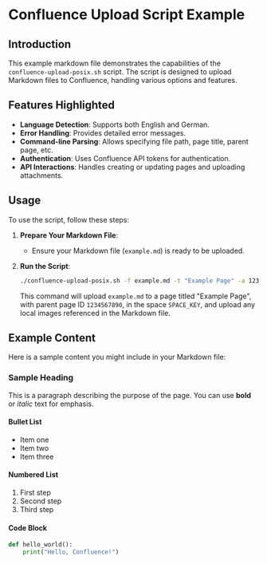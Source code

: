 # Confluence Upload Script Example

## Introduction
This example markdown file demonstrates the capabilities of the `confluence-upload-posix.sh` script. The script is designed to upload Markdown files to Confluence, handling various options and features.

## Features Highlighted
- **Language Detection**: Supports both English and German.
- **Error Handling**: Provides detailed error messages.
- **Command-line Parsing**: Allows specifying file path, page title, parent page, etc.
- **Authentication**: Uses Confluence API tokens for authentication.
- **API Interactions**: Handles creating or updating pages and uploading attachments.

## Usage
To use the script, follow these steps:

1. **Prepare Your Markdown File**:
   - Ensure your Markdown file (`example.md`) is ready to be uploaded.

2. **Run the Script**:
   ```sh
   ./confluence-upload-posix.sh -f example.md -t "Example Page" -a 1234567890 -s SPACE_KEY --upload-images
   ```

   This command will upload `example.md` to a page titled "Example Page", with parent page ID `1234567890`, in the space `SPACE_KEY`, and upload any local images referenced in the Markdown file.

## Example Content
Here is a sample content you might include in your Markdown file:

### Sample Heading

This is a paragraph describing the purpose of the page. You can use **bold** or *italic* text for emphasis.

#### Bullet List
- Item one
- Item two
- Item three

#### Numbered List
1. First step
2. Second step
3. Third step

#### Code Block
```python
def hello_world():
    print("Hello, Confluence!")
